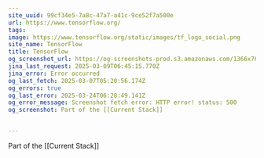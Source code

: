 ```yaml
---
site_uuid: 99cf34e5-7a8c-47a7-a41c-9ce52f7a500e
url: https://www.tensorflow.org/
tags: 
image: https://www.tensorflow.org/static/images/tf_logo_social.png
site_name: TensorFlow
title: TensorFlow
og_screenshot_url: https://og-screenshots-prod.s3.amazonaws.com/1366x768/80/false/f60b32602abc89a510cc723fc48d7ff817c71c2e11e731decd02d67d9f71e12a.jpeg
jina_last_request: 2025-03-09T06:45:15.770Z
jina_error: Error occurred
og_last_fetch: 2025-03-07T05:20:56.174Z
og_errors: true
og_last_error: 2025-03-24T06:28:49.141Z
og_error_message: Screenshot fetch error: HTTP error! status: 500
og_screenshot: Part of the [[Current Stack]]


---
```

Part of the [[Current Stack]]

